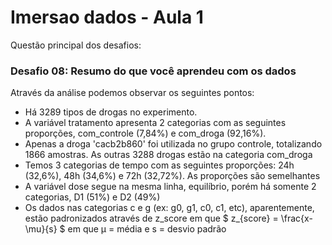 # Imersao dados - Aula 1

Questão principal dos desafios:

### Desafio 08: Resumo do que você aprendeu com os dados

Através da análise podemos observar os seguintes pontos:
- Há 3289 tipos de drogas no experimento. 
- A variável tratamento apresenta 2 categorias com as seguintes proporções, com_controle (7,84%) e com_droga (92,16%).
- Apenas a droga 'cacb2b860' foi utilizada no grupo controle, totalizando 1866 amostras. As outras 3288 drogas estão na categoria com_droga
- Temos 3 categorias de tempo com as seguintes proporções: 24h (32,6%), 48h (34,6%) e 72h (32,72%). As proporções são semelhantes
- A variável dose segue na mesma linha, equilíbrio, porém há somente 2 categorias, D1 (51%) e D2 (49%)
- Os dados nas categorias c e g (ex: g0, g1, c0, c1, etc), aparentemente, estão padronizados através de z_score em que $ z_{score} = \frac{x-\mu}{s} $ em que μ = média e s = desvio padrão
